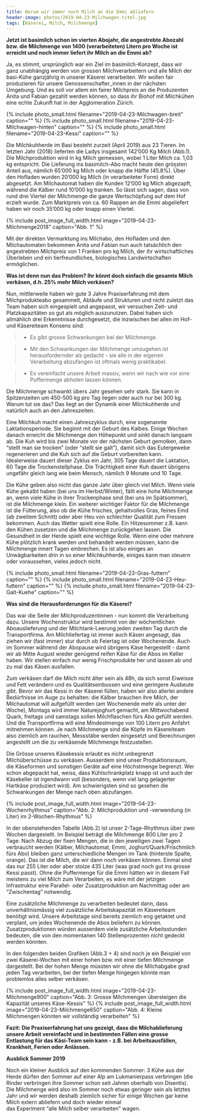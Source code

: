 ```yaml
---
title: Warum wir immer noch Milch an die Emmi abliefern
header-image: photos/2019-04-23-Milchwagen-titel.jpg
tags: [Käserei, Milch, Milchmenge]
---
```

 
**Jetzt ist basimilch schon im vierten Abojahr, die angestrebte Abozahl bzw. die Milchmenge von 1400 (verarbeiteten) Litern 
pro Woche ist erreicht und noch immer liefert ihr Milch an die Emmi ab?**

Ja, es stimmt, ursprünglich war ein Ziel im basimilch-Konzept, dass wir ganz unabhängig werden von grossen Milchverarbeitern 
und alle Milch der basi-Kühe ganzjährig in unserer Käserei verarbeiten. Wir wollen fair produzieren für unsere Genossenschafter_innen 
in der nächsten Umgebung. Und es soll vor allem ein fairer Milchpreis an die Produzenten Anita und Fabian gezahlt werden können, 
so dass ihr Biohof mit Milchkühen eine echte Zukunft hat in der Agglomeration Zürich.

{% include photo_small.html filename="2019-04-23-Milchwagen-breit" caption="" %}
{% include photo_small.html filename="2019-04-23-Milchwagen-hinten" caption="" %}
{% include photo_small.html filename="2019-04-23-Kessi" caption="" %}


Die Milchkuhherde im Basi besteht zurzeit (April 2019) aus 23 Tieren. Im letzten Jahr (2018) lieferten die Ladys insgesamt 
142’000 Kg Milch (Abb.1). Die Milchproduktion wird in kg Milch gemessen, wobei 1 Liter Milch ca. 1,03 kg entspricht.
Die Lieferung ins basimilch-Abo macht heute den grössten Anteil aus, nämlich 65’000 kg  Milch oder knapp die Hälfte (45.8%). 
Über den Hofladen wurden 20’000 kg Milch (in verarbeiteter Form) direkt abgesetzt. Am Milchautomat haben die Kunden 12’000 kg Milch 
abgezapft, während die Kälber rund 10’000 kg tranken. So lässt sich sagen, dass von rund drei Viertel der Milchmenge die ganze 
Wertschöpfung auf dem Hof erzielt wurde. Zum Marktpreis von ca. 60 Rappen an die Emmi abgeliefert haben wir noch 35’000 kg oder 
knapp einen Viertel.

{% include post_image_full_width.html image="2019-04-23-Milchmenge2018" caption="Abb. 1" %}

Mit der direkten Vermarktung ins Milchabo, den Hofladen und den Milchautomaten bekommen Anita und Fabian nun auch tatsächlich den 
angestrebten Milchpreis von 1 Franken pro kg Milch, der ihr wirtschaftliches Überleben und ein tierfreundliches, biologisches 
Landwirtschaften ermöglichen.

**Was ist denn nun das Problem? Ihr könnt doch einfach die gesamte Milch verkäsen, d.h. 25% mehr Milch verkäsen?**

Nun, mittlerweile haben wir gute 3 Jahre Praxiserfahrung mit dem Milchprodukteabo gesammelt, Abläufe und Strukturen und 
nicht zuletzt das Team haben sich eingespielt und angepasst, wir versuchen Zeit- und Platzkapazitäten so gut als möglich auszunutzen.
Dabei haben sich allmählich drei Erkenntnisse durchgesetzt, die inzwischen bei allen im Hof- und Käsereiteam Konsens sind:
> - Es gibt grosse Schwankungen bei der Milchmenge.

> - Mit den Schwankungen der Milchmenge umzugehen ist herausfordernder als gedacht - sie alle in der eigenen Verarbeitung abzufangen ist oftmals wenig praktikabel.

> - Es vereinfacht unsere Arbeit massiv, wenn wir nach wie vor eine Puffermenge abholen lassen können.

Die Milchmenge schwankt übers Jahr gesehen sehr stark. Sie kann in Spitzenzeiten um 450-500 kg pro Tag liegen oder auch nur bei 300 kg. 
Warum tut sie das? Das liegt an der Dynamik einer Milchkuhherde und natürlich auch an den Jahreszeiten.

Eine Milchkuh macht einen Jahreszyklus durch, eine sogenannte Laktationsperiode. Sie beginnt mit der Geburt des Kalbes. Einige 
Wochen danach erreicht die Milchmenge den Höhepunkt und sinkt danach langsam ab. Die Kuh wird bis zwei Monate vor der nächsten Geburt 
gemolken, dann “stellt man sie trocken” (oder “stellt sie galt”), damit sich das Eutergewebe regenerieren und die Kuh sich auf die 
Geburt vorbereiten kann. Idealerweise dauert dieser Zyklus ein Jahr, 305 Tage dauert die Laktation, 60 Tage die Trockenstellphase. 
Die Trächtigkeit einer Kuh dauert übrigens ungefähr gleich lang wie beim Mensch, nämlich 9 Monate und 10 Tage.

Die Kühe geben also nicht das ganze Jahr über gleich viel Milch. Wenn viele Kühe gekalbt haben (bei uns im Herbst/Winter), fällt eine 
hohe Milchmenge an, wenn viele Kühe in ihrer Trockenphase sind (bei uns im Spätsommer), ist die Milchmenge klein. Ein weiterer 
wichtiger Faktor für die Milchmenge ist die Fütterung, also ob die Kühe frisches, gehaltvolles Gras, feines Emd (ab zweitem Schnitt) 
oder aber Heu von schlechter Qualität zum Fressen bekommen. Auch das Wetter spielt eine Rolle. Ein Hitzesommer z.B. kann den Kühen 
zusetzen und die Milchmenge zurückgehen lassen. Die Gesundheit in der Herde spielt eine wichtige Rolle. Wenn eine oder mehrere Kühe 
plötzlich krank werden und behandelt werden müssen, kann die Milchmenge innert Tagen einbrechen. 
Es ist also einiges an Unwägbarkeiten drin in so einer Milchkuhherde, einiges kann man steuern oder voraussehen, vieles jedoch nicht.

{% include photo_small.html filename="2019-04-23-Gras-futtern" caption="" %}
{% include photo_small.html filename="2019-04-23-Heu-futtern" caption="" %}
{% include photo_small.html filename="2019-04-23-Galt-Kuehe" caption="" %}


**Was sind die Herausforderungen für die Käserei?**

Das war die Seite der Milchproduzentinnen - nun kommt die Verarbeitung dazu. Unsere Wochenstruktur wird bestimmt von der 
wöchentlichen Aboauslieferung und der Milchtank-Leerung jeden zweiten Tag durch die Transportfirma.
Am Milchliefertag ist immer auch Käsen angesagt, das ziehen wir (fast immer) stur durch ob Feiertag ist oder Wochenende. 
Auch im Sommer während der Abopause wird übrigens Käse hergestellt - damit wir ab Mitte August wieder genügend reifen Käse für die 
Abos im Keller haben. Wir stellen einfach nur wenig Frischprodukte her und lassen ab und zu mal das Käsen ausfallen.

Zum verkäsen darf die Milch nicht älter sein als 48h, da sich sonst Eiweisse und Fett verändern und es Qualitätseinbussen und 
eine geringere Ausbeute gibt. Bevor wir das Kessi in der Käserei füllen, haben wir also allerlei andere Bedürfnisse im Auge zu 
behalten: die Kälber brauchen ihre Milch, der Milchautomat will aufgefüllt werden (am Wochenende mehr als unter der Woche), Montags 
wird immer Naturejoghurt gemacht, am Mittwochabend Quark, freitags und samstags sollen Milchflaschen fürs Abo gefüllt werden. Und 
die Transportfirma will eine Mindestmenge von 100 Litern pro Anfahrt mitnehmen können. Je nach Milchmenge sind die Köpfe im 
Käsereiteam also ziemlich am rauchen, Messstäbe werden eingesetzt und Berechnungen angestellt um die zu verkäsende Milchmenge 
festzustellen.

Die Grösse unseres Käsekessis erlaubt es nicht unbegrenzt Milchüberschüsse zu verkäsen. Ausserdem sind unser Produktionsraum, 
die Käseformen und sonstigen Geräte auf eine Höchstmenge begrenzt. Wer schon abgepackt hat, weiss, dass Kühlschrankplatz knapp 
ist und auch der Käsekeller ist irgendwann voll (besonders, wenn viel lang gelagerter Hartkäse produziert wird). Am schwierigsten 
sind so gesehen die Schwankungen der Menge nach oben abzufangen. 

{% include post_image_full_width.html image="2019-04-23-Wochenrhythmus" caption="Abb. 2: Milchproduktion und -verwendung (in Liter) im 2-Wochen-Rhythmus" %}

In der obenstehenden Tabelle (Abb.2) ist unser 2-Tage-Rhythmus über zwei Wochen dargestellt. Im Beispiel beträgt die Milchmenge 
800 Liter pro 2 Tage. Nach Abzug der fixen Mengen, die in den jeweiligen zwei Tagen verbraucht werden (Kälber, Milchautomat, Emmi, 
Joghurt/Quark/Frischmilch fürs Abo) bleiben ganz unterschiedliche Mengen im Tank (hinterste Spalte, orange). Das ist die Milch, 
die wir dann noch verkäsen können. Einmal sind das nur 255 Liter oder aber stolze 435 Liter (was grad noch gut ins grosse Kessi passt). 
Ohne die Puffermenge für die Emmi hätten wir in diesem Fall meistens zu viel Milch zum Verarbeiten, es wäre mit der jetzigen 
Infrastruktur eine Parallel- oder Zusatzproduktion am Nachmittag oder am “Zwischentag” notwendig.

Eine zusätzliche Milchmenge zu verarbeiten bedeutet dann, dass unverhältnismässig viel zusätzliche Arbeitskapazität 
im Käsereiteam benötigt wird. Unsere Arbeitstage sind bereits ziemlich eng getaktet und verplant, um jedes Wochenende die Abos 
beliefern zu können. Zusatzproduktionen würden ausserdem viele zusätzliche Arbeitsstunden bedeuten, die von den momentanen 
140 Stellenprozenten nicht gedeckt werden könnten.

In den folgenden beiden Grafiken (Abb.3 + 4) sind noch je ein Beispiel von zwei Käserei-Wochen mit einer hohen bzw. mit einer 
tiefen Milchmenge dargestellt. Bei der hohen Menge müssten wir ohne die Milchabgabe grad jeden Tag verarbeiten, bei der tiefen 
Menge hingegen könnte man problemlos alles selber verkäsen.  

{% include post_image_full_width.html image="2019-04-23-Milchmenge900" caption="Abb. 3: Grosse Milchmengen übersteigen die Kapazität unseres Käse-Kessis" %}
{% include post_image_full_width.html image="2019-04-23-Milchmenge650" caption="Abb. 4: Kleine Milchmengen könnten wir vollständig verarbeiten" %}

**Fazit: Die Praxiserfahrung hat uns gezeigt, dass die Milchablieferung unsere Arbeit vereinfacht und in bestimmten Fällen eine 
grosse Entlastung für das Käsi-Team sein kann - z.B. bei Arbeitsausfällen, Krankheit, Ferien oder Anlässen.**

**Ausblick Sommer 2019**

Noch ein kleiner Ausblick auf den kommenden Sommer: 3 Kühe aus der Herde dürfen den Sommer auf einer Alp am Lukmanierpass verbringen 
(die Rinder verbringen ihre Sommer schon seit Jahren oberhalb von Disentis). Die Milchmenge wird also im Sommer noch etwas geringer 
sein als letztes Jahr und wir werden deshalb ziemlich sicher für einige Wochen gar keine Milch extern abliefern und doch wieder einmal  
das Experiment “alle Milch selber verarbeiten” wagen.
